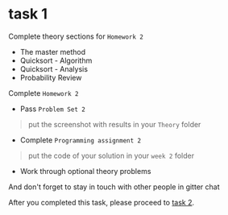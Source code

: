 # task 1

Complete theory sections for `Homework 2`

- The master method
- Quicksort - Algorithm
- Quicksort - Analysis
- Probability Review

Complete `Homework 2`

- Pass `Problem Set 2`

> put the screenshot with results in your `Theory` folder

- Complete `Programming assignment 2`

>put the code of your solution in your `week 2` folder

- Work through optional theory problems

And don't forget to stay in touch with other people in gitter chat

After you completed this task, please proceed to [task 2](/task.2.md).
